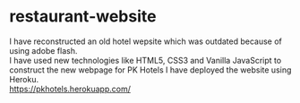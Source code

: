 # restaurant-website

I have reconstructed an old hotel wepsite which was outdated because of using adobe flash.<br>
I have used new technologies like HTML5, CSS3 and Vanilla JavaScript to construct the new webpage for PK Hotels
I have deployed the website using Heroku.<br>
https://pkhotels.herokuapp.com/
